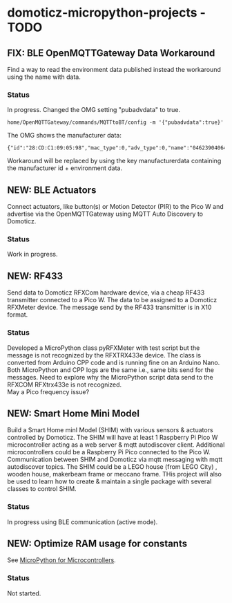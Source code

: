 # domoticz-micropython-projects - TODO

## FIX: BLE OpenMQTTGateway Data Workaround
Find a way to read the environment data published instead the workaround using the name with data.
### Status
In progress.
Changed the OMG setting "pubadvdata" to true.
```
home/OpenMQTTGateway/commands/MQTTtoBT/config -m '{"pubadvdata":true}'
```
The OMG shows the manufacturer data:
```
{"id":"28:CD:C1:09:05:98","mac_type":0,"adv_type":0,"name":"04623904064B","manufacturerdata":"feff04623904064b","rssi":-55}
```
Workaround will be replaced by using the key manufacturerdata containing the manufacturer id + environment data.

## NEW: BLE Actuators
Connect actuators, like button(s) or Motion Detector (PIR) to the Pico W and advertise via the OpenMQTTGateway using MQTT Auto Discovery to Domoticz.
### Status
Work in progress.

## NEW: RF433
Send data to Domoticz RFXCom hardware device, via a cheap RF433 transmitter connected to a Pico W.
The data to be assigned to a Domoticz RFXMeter device. The message send by the RF433 transmitter is in X10 format.
### Status
Developed a MicroPython class pyRFXMeter with test script but the message is not recognized by the RFXTRX433e device.
The class is converted from Arduino CPP code and is running fine on an Arduino Nano.
Both MicroPython and CPP logs are the same i.e., same bits send for the messages.
Need to explore why the MicroPython script data send to the RFXCOM RFXtrx433e is not recognized.  
May a Pico frequency issue?

## NEW: Smart Home Mini Model
Build a Smart Home minI Model (SHIM) with various sensors & actuators controlled by Domoticz.
The SHIM will have at least 1 Raspberry Pi Pico W microcontroller acting as a web server & mqtt autodiscover client.
Additional microcontrollers could be a Raspberry Pi Pico connected to the Pico W.
Communication between SHIM and Domoticz via mqtt messaging with mqtt autodiscover topics.
The SHIM could be a LEGO house (from LEGO City) , wooden house, makerbeam frame or meccano frame.
THis project will also be used to learn how to create & maintain a single package with several classes to control SHIM.
### Status
In progress using BLE communication (active mode).

## NEW: Optimize RAM usage for constants
See [MicroPython for Microcontrollers](https://docs.micropython.org/en/latest/reference/constrained.html).
### Status
Not started.
